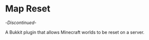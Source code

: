 Map Reset
========

-*Discontinued*-

A Bukkit plugin that allows Minecraft worlds to be reset on a server.
